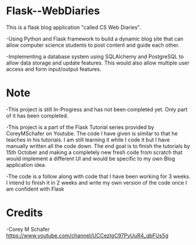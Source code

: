 
# Flask--WebDiaries
This is a flask blog application "called CS Web Diaries". 

-Using Python and Flask framework to build a dynamic blog site that can allow computer science students to
post content and guide each other.

-Implementing a database system using SQLAlchemy and PostgreSQL to allow data storage and update
features. This would also allow multiple user access and form input/output features.

# Note

-This project is still In-Progress and has not been completed yet. Only part of it has been completed.

-This project is a part of the Flask Tutorial series provided by CoreyMSchafer on Youtube. The code I have given is similar to that he teaches in his tutorials. I am still learning it while I code it but I have manually written all the code down. The end goal is to finish the tutorials by 15th October and making a completely new fresh code from scratch that would implement a different UI and would be specific to my own  Blog application idea. 

-The code is a follow along with code that I have been working for 3 weeks. I intend to finish it in 2 weeks and write my own version of the code once I am confident with Flask

# Credits

-Corey M Schafer
https://www.youtube.com/channel/UCCezIgC97PvUuR4_gbFUs5g

